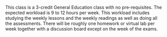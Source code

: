 This class is a 3-credit General Education class with no pre-requisites. The expected workload is 9 to 12 hours per week. This workload includes studying the weekly lessons and the weekly readings as well as doing all the assessments. There will be roughly one homework or virtual lab per week together with a discussion board except on the week of the exams.
